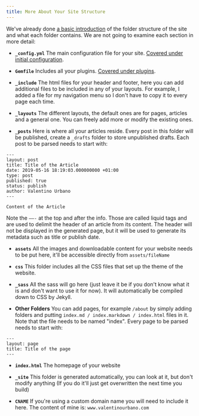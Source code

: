 ```yaml
---
title: More About Your Site Structure
---
```


We've already done [a basic introduction](#site-structure) of the folder structure of the site and what each folder contains. We are not going to examine each section in more detail:

- **`_config.yml`**
The main configuration file for your site. [Covered under initial configuration](#Initial-configuration).

- **`Gemfile`**
Includes all your plugins. [Covered under plugins](#Plugins).

- **`_include`**
The html files for your header and footer, here you can add additional files to be included in any of your layouts. For example, I added a file for my navigation menu so I don't have to copy it to every page each time.

- **`_layouts`**
The different layouts, the default ones are for pages, articles and a general one. You can freely add more or modify the existing ones.

- **`_posts`**
Here is where all your articles reside. Every post in this folder will be published, create a `_drafts` folder to store unpublished drafts. Each post to be parsed needs to start with:

```
---
layout: post
title: Title of the Article
date: 2019-05-16 18:19:03.000000000 +01:00
type: post
published: true
status: publish
author: Valentino Urbano
---

Content of the Article
```

Note the `——-` at the top and after the info. Those are called liquid tags and are used to delimit the header of an article from its content. The header will not be displayed in the generated page, but it will be used to generate its metadata such as title or publish date.

- **`assets`**
All the images and downloadable content for your website needs to be put here, it'll be accessible directly from `assets/fileName`

- **`css`**
This folder includes all the CSS files that set up the theme of the website.

- **`_sass`**
All the sass will go here (just leave it be if you don't know what it is and don't want to use it for now). It will automatically be compiled down to CSS by Jekyll.

- **Other Folders**
You can add pages, for example `/about` by simply adding folders and putting `index.md / index.markdown / index.html` files in it. Note that the file needs to be named "index". Every page to be parsed needs to start with:

```
---
layout: page
title: Title of the page
---
```


- **`index.html`**
The homepage of your website

- **`_site`**
This folder is generated automatically, you can look at it, but don't modify anything (If you do it'll just get overwritten the next time you build)

- **`CNAME`**
If you're using a custom domain name you will need to include it here. The content of mine is: `www.valentinourbano.com`

